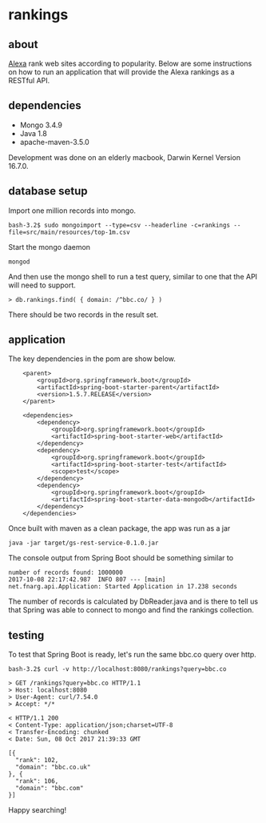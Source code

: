 # rankings


## about

[Alexa](https://www.alexa.com/) rank web sites according to popularity. Below are some instructions on how to run an application that will provide the Alexa rankings as a RESTful API. 

## dependencies

* Mongo 3.4.9
* Java 1.8
* apache-maven-3.5.0

Development was done on an elderly macbook, Darwin Kernel Version 16.7.0.

## database setup

Import one million records into mongo.

```
bash-3.2$ sudo mongoimport --type=csv --headerline -c=rankings --file=src/main/resources/top-1m.csv
```

Start the mongo daemon
```
mongod
```

And then use the mongo shell to run a test query, similar to one that the API will need to support.

```
> db.rankings.find( { domain: /^bbc.co/ } )
```

There should be two records in the result set. 

## application

The key dependencies in the pom are show below.
```
    <parent>
        <groupId>org.springframework.boot</groupId>
        <artifactId>spring-boot-starter-parent</artifactId>
        <version>1.5.7.RELEASE</version>
    </parent>

    <dependencies>
        <dependency>
            <groupId>org.springframework.boot</groupId>
            <artifactId>spring-boot-starter-web</artifactId>
        </dependency>
        <dependency>
            <groupId>org.springframework.boot</groupId>
            <artifactId>spring-boot-starter-test</artifactId>
            <scope>test</scope>
        </dependency>
        <dependency>
            <groupId>org.springframework.boot</groupId>
            <artifactId>spring-boot-starter-data-mongodb</artifactId>
        </dependency>
    </dependencies>
```

Once built with maven as a clean package, the app was run as a jar
```
java -jar target/gs-rest-service-0.1.0.jar
```

The console output from Spring Boot should be something similar to
```
number of records found: 1000000
2017-10-08 22:17:42.987  INFO 807 --- [main] net.fnarg.api.Application: Started Application in 17.238 seconds
```

The number of records is calculated by DbReader.java and is there to tell us that Spring was able to connect to mongo and find the rankings collection.

## testing

To test that Spring Boot is ready, let's run the same bbc.co query over http.

```
bash-3.2$ curl -v http://localhost:8080/rankings?query=bbc.co

> GET /rankings?query=bbc.co HTTP/1.1
> Host: localhost:8080
> User-Agent: curl/7.54.0
> Accept: */*

< HTTP/1.1 200 
< Content-Type: application/json;charset=UTF-8
< Transfer-Encoding: chunked
< Date: Sun, 08 Oct 2017 21:39:33 GMT

[{
  "rank": 102,
  "domain": "bbc.co.uk"
}, {
  "rank": 106,
  "domain": "bbc.com"
}]
```

Happy searching!
